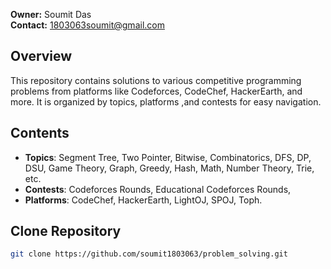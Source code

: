 **Owner:** Soumit Das  
**Contact:** [1803063soumit@gmail.com](mailto:1803063soumit@gmail.com)

## Overview

This repository contains solutions to various competitive programming problems from platforms like Codeforces, CodeChef, HackerEarth, and more. It is organized by topics, platforms ,and contests for easy navigation.

## Contents

- **Topics**: Segment Tree, Two Pointer, Bitwise, Combinatorics, DFS, DP, DSU, Game Theory, Graph, Greedy, Hash, Math, Number Theory, Trie, etc.
- **Contests**: Codeforces Rounds, Educational Codeforces Rounds,
- **Platforms**: CodeChef, HackerEarth, LightOJ, SPOJ, Toph.

## Clone Repository

```bash
git clone https://github.com/soumit1803063/problem_solving.git
```
